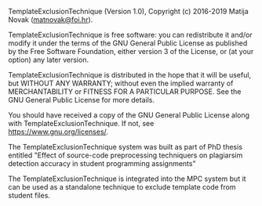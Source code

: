 TemplateExclusionTechnique (Version 1.0), Copyright (c) 2016-2019 Matija Novak (matnovak@foi.hr).

TemplateExclusionTechnique is free software: you can redistribute it and/or modify
it under the terms of the GNU General Public License as published by
the Free Software Foundation, either version 3 of the License, or
(at your option) any later version.

TemplateExclusionTechnique is distributed in the hope that it will be useful,
but WITHOUT ANY WARRANTY; without even the implied warranty of
MERCHANTABILITY or FITNESS FOR A PARTICULAR PURPOSE.  See the
GNU General Public License for more details.

You should have received a copy of the GNU General Public License
along with TemplateExclusionTechnique.  If not, see <https://www.gnu.org/licenses/>.

The TemplateExclusionTechnique system was built as part of PhD thesis entitled 
"Effect of source-code preprocessing techniquers on plagiarsim detection accuracy in 
student programming assignments"
                                                       
The TemplateExclusionTechnique is integrated into the MPC system but it can be used as a standalone technique to
exclude template code from student files.